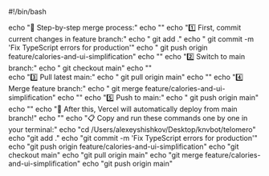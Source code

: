 #!/bin/bash

echo "🎯 Step-by-step merge process:"
echo ""
echo "1️⃣ First, commit current changes in feature branch:"
echo "   git add ."
echo "   git commit -m 'Fix TypeScript errors for production'"
echo "   git push origin feature/calories-and-ui-simplification"
echo ""
echo "2️⃣ Switch to main branch:"
echo "   git checkout main"
echo ""  
echo "3️⃣ Pull latest main:"
echo "   git pull origin main"
echo ""
echo "4️⃣ Merge feature branch:"
echo "   git merge feature/calories-and-ui-simplification"
echo ""
echo "5️⃣ Push to main:"
echo "   git push origin main"
echo ""
echo "🚀 After this, Vercel will automatically deploy from main branch!"
echo ""
echo "📋 Copy and run these commands one by one in your terminal:"
echo "cd /Users/alexeyshishkov/Desktop/knvbot/telomero"
echo "git add ."
echo "git commit -m 'Fix TypeScript errors for production'"
echo "git push origin feature/calories-and-ui-simplification"
echo "git checkout main"
echo "git pull origin main" 
echo "git merge feature/calories-and-ui-simplification"
echo "git push origin main"
